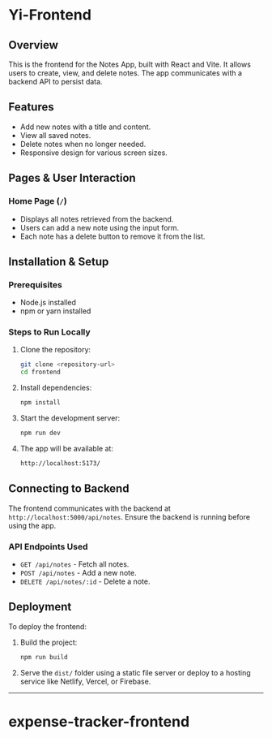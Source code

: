 # Yi-Frontend

## Overview
This is the frontend for the Notes App, built with React and Vite. It allows users to create, view, and delete notes. The app communicates with a backend API to persist data.

## Features
- Add new notes with a title and content.
- View all saved notes.
- Delete notes when no longer needed.
- Responsive design for various screen sizes.

## Pages & User Interaction
### Home Page (`/`)
- Displays all notes retrieved from the backend.
- Users can add a new note using the input form.
- Each note has a delete button to remove it from the list.

## Installation & Setup
### Prerequisites
- Node.js installed
- npm or yarn installed

### Steps to Run Locally
1. Clone the repository:
   ```sh
   git clone <repository-url>
   cd frontend
   ```
2. Install dependencies:
   ```sh
   npm install
   ```
3. Start the development server:
   ```sh
   npm run dev
   ```
4. The app will be available at:
   ```sh
   http://localhost:5173/
   ```

## Connecting to Backend
The frontend communicates with the backend at `http://localhost:5000/api/notes`.
Ensure the backend is running before using the app.

### API Endpoints Used
- `GET /api/notes` - Fetch all notes.
- `POST /api/notes` - Add a new note.
- `DELETE /api/notes/:id` - Delete a note.

## Deployment
To deploy the frontend:
1. Build the project:
   ```sh
   npm run build
   ```
2. Serve the `dist/` folder using a static file server or deploy to a hosting service like Netlify, Vercel, or Firebase.

---
# expense-tracker-frontend
